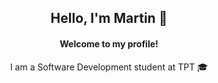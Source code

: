 <h2 align="center">Hello, I'm Martin 👋</h2>
<h4 align="center">Welcome to my profile!</h4>

<p align="center">I am a Software Development student at TPT 🎓</p>

